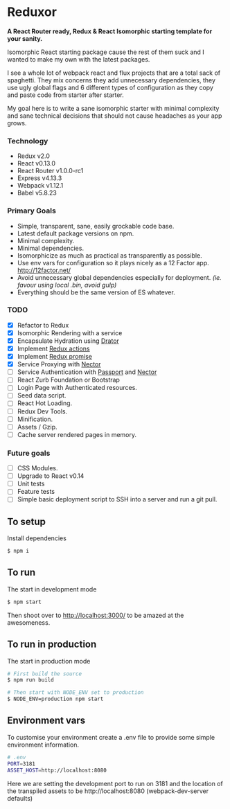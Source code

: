 # Reduxor
__A React Router ready, Redux & React Isomorphic starting template for your sanity.__

Isomorphic React starting package cause the rest of them suck and I wanted to make my own with the latest packages.

I see a whole lot of webpack react and flux projects that are a total sack of spaghetti. They mix concerns they add unnecessary dependencies, they use ugly global flags and 6 different types of configuration as they copy and paste code from starter after starter.

My goal here is to write a sane isomorphic starter with minimal complexity and sane technical decisions that should not cause headaches as your app grows.

### Technology
* Redux v2.0
* React v0.13.0
* React Router v1.0.0-rc1
* Express v4.13.3
* Webpack v1.12.1
* Babel v5.8.23

### Primary Goals
* Simple, transparent, sane, easily grockable code base.
* Latest default package versions on npm.
* Minimal complexity.
* Minimal dependencies. 
* Isomorphicize as much as practical as transparently as possible.
* Use env vars for configuration so it plays nicely as a 12 Factor app. http://12factor.net/
* Avoid unnecessary global dependencies especially for deployment. _(ie. favour using local .bin, avoid gulp)_
* Everything should be the same version of ES whatever.

### TODO
- [x] Refactor to Redux
- [x] Isomorphic Rendering with a service
- [x] Encapsulate Hydration using [Drator](https://www.npmjs.com/package/drator)
- [x] Implement [Redux actions](https://github.com/acdlite/redux-actions)
- [x] Implement [Redux promise](https://github.com/acdlite/redux-promise)
- [x] Service Proxying with [Nector](http://github.com/ryardley/nector)
- [ ] Service Authentication with [Passport](https://github.com/jaredhanson/passport) and [Nector](http://github.com/ryardley/nector)
- [ ] React Zurb Foundation or Bootstrap
- [ ] Login Page with Authenticated resources.
- [ ] Seed data script.
- [ ] React Hot Loading.
- [ ] Redux Dev Tools.
- [ ] Minification.
- [ ] Assets / Gzip.
- [ ] Cache server rendered pages in memory.

### Future goals
- [ ] CSS Modules.
- [ ] Upgrade to React v0.14
- [ ] Unit tests
- [ ] Feature tests
- [ ] Simple basic deployment script to SSH into a server and run a git pull.

## To setup

Install dependencies
```bash
$ npm i
```

## To run
The start in development mode

```bash
$ npm start
```

Then shoot over to [http://localhost:3000/](http://localhost:3000/) to be amazed at the awesomeness.

## To run in production
The start in production mode

```bash
# First build the source
$ npm run build

# Then start with NODE_ENV set to production
$ NODE_ENV=production npm start
```

## Environment vars

To customise your environment create a .env file to provide some simple environment information.

```bash
# .env
PORT=3181
ASSET_HOST=http://localhost:8080
```

Here we are setting the development port to run on 3181 and the location of the transpiled assets to be http://localhost:8080 (webpack-dev-server defaults)
